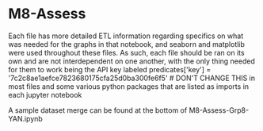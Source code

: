 # M8-Assess


Each file has more detailed ETL information regarding specifics on what was needed for the graphs in that notebook, and seaborn and matplotlib were used throughout these files. As such, each file should be ran on its own and are not interdependent on one another, with the only thing needed for them to work being the API key labeled predicates['key'] = '7c2c8ae1aefce7823680175cfa25d0ba300fe6f5' # DON'T CHANGE THIS in most files and some various python packages that are listed as imports in each jupyter notebook

A sample dataset merge can be found at the bottom of M8-Assess-Grp8-YAN.ipynb
